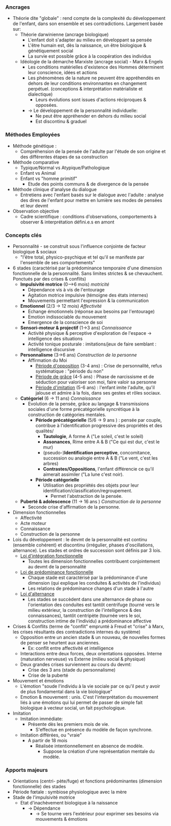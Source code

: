 ### Ancrages

- Théorie dite "globale" : rend compte de la complexité du développement de l'enfant, dans son ensemble et ses contradictions. Largement basée sur:
	- Théorie darwinienne (ancrage biologique)
		- L'enfant doit s'adapter au milieu en développant sa pensée 
		- L'être humain est, dès la naissance, un être biologique & génétiquement social
		- La survie est possible grâce à la coopération des individus
	- Idéologie de la démarche Marxiste (ancrage social) - Marx & Engels 
		- Les conditions matérielles d'existence des Hommes déterminent leur conscience, idées et actions 
		- Les phénomènes de la nature ne peuvent être appréhendés en dehors de leur conditions environnantes en changement perpétuel. (conceptions & interprétation matérialiste et dialectique)
			- Leurs évolutions sont issues d'actions réciproques & opposées.
		- -> Le développement de la personnalité individuelle:
			- Ne peut être appréhender en dehors du milieu social
			- Est discontinu & graduel

### Méthodes Employées 

- Méthode génétique :
	- Compréhension de la pensée de l'adulte par l'étude de son origine et des différentes étapes de sa construction
- Méthode comparative
	- Typique/Normal vs  Atypique/Pathologique 
	- Enfant vs Animal
	- Enfant vs "homme primitif" 
		- Etude des points communs & de divergence de la pensée 
- Méthode clinique d'analyse du dialogue 
	- Entretiens avec l'enfant basés sur le dialogue avec l'adulte : analyse des dires de l'enfant pour mettre en lumière ses modes de pensées et leur devmt 
- Observation objective 
	- Cadre scientifique : conditions d'observations, comportements à observer & interprétation défini.e.s en amont 

### Concepts clés

- Personnalité - se construit sous l'influence conjointe de facteur biologique & sociaux
	- "l'être total, physico-psychique et tel qu'il se manifeste par l'ensemble de ses comportements"
- 6 stades (caractérisé par la prédominance temporaire d'une dimension fonctionnelle de la personnalité. Sans limites strictes & se chevauchent. Ponctués par des crises & conflits)
	- **Impulsivité motrice** (0-->6 mois) *motricité*
		- Dépendance vis à vis de l'entourage
		- Agitation motrice impulsive (témoigne des états internes)
		- Mouvements permettant l'expression & la communication
	- **Emotionnel** (2/3 -> 12 mois) *Affectivité*
		- Echange émotionnels (réponse aux besoins par l'entourage)
		- Emotion indissociable du mouvement 
		- Emergence de la conscience de soi
	- **Sensori-moteur & projectif** (1->3 ans) *Connaissance*
		- Activité physique & perceptive d'exploration de l'espace -> intelligence des situations
		- Activité tonique posturale : imitations/jeux de faire semblant : intelligence discursive 
	- **Personnalisme** (3->6 ans) *Construction de la personne*
		- Affirmation du Moi 
			- <u>Période d'opposition</u> (3-4 ans) : Crise de personnalité, refus systématique : "période du non"
			- <u>Période de grâce</u> (4-5 ans) : Phase de narcissisme et de séduction pour valoriser son moi, faire valoir sa personne 
			- <u>Période d'imitation</u> (5-6 ans) : l'enfant imite l'adulte, qu'il jalouse et admire à la fois, dans ses gestes et rôles sociaux. 
	- **Catégoriel** (6 -> 11 ans) *Connaissance*
		- Evolution de la pensée, grâce au langage & transmissions sociales d'une forme précatégorielle syncrétique à la construction de catégories mentales.
			- **Période précatégorielle** (5/6 -> 9 ans ) : pensée par couple, contribue à l'identification progressive des propriétés et des qualités/
				- **Tautologie**, A forme A ("Le soleil, c'est le soleil)
				- **Assonances**, Rime entre A & B ("Ce qui est dur, c'est le mur)
				- (pseudo-)**Identification perceptive**, concomitance, succession ou analogie entre A & B ("Le vent, c'est les arbres)
				- **Contrastes/Oppositions**, l'enfant différencie ce qu'il aimerait assimiler ("La lune c'est noir).
			- **Période catégorielle**
				- Utilisation des propriétés des objets pour leur identification/classification/regroupement.
					- Permet l'abstraction de la pensée. 
	- **Puberté & adolescence** (11 -> 16 ans ) *Construction de la personne*
		- Seconde crise d'affirmation de la personne. 
- Dimension fonctionnelles
	- Affectivité
	- Acte moteur
	- Connaissance
	- Construction de la personne
- Lois du développement : le devmt de la personnalité est continu (ensemble cohérent) et discontinu (irrégulier, phases d'oscillations, alternance). Les stades et ordres de succession sont définis par 3 lois.
	- <u>Loi d'intégration fonctionnelle</u>
		- Toutes les dimension fonctionnelles contribuent conjointement au devmt de la personnalité
	- <u>Loi de prédominance fonctionnelle</u> 
		- Chaque stade est caractérisé par la prédominance d'une dimension (qui explique les conduites & activités de l'individus)
		- Les relations de prédominance changes d'un stade à l'autre
	- <u>Loi d'alternance</u>
		- Les stades se succèdent dans une alternance de phase ou l'orientation des conduites est tantôt centrifuge (tourné vers le milieu extérieur, la construction de l'intelligence & des connaissances), tantôt centripète (tournée vers le soi, construction intime de l'individu) a prédominance affective
- Crises & Conflits (terme de "conflit" emprunté à Freud et "crise" à Marx, les crises résultants des contradictions internes du système)
	- Opposition entre un ancien stade & un nouveau, de nouvelles formes de penser se heurtent aux anciennes.
		- Ex: conflit entre affectivité et intelligence 
	- Interactions entre deux forces, deux orientations opposées. Interne (maturation nerveuse) vs Externe (milieu social & physique)
	- Deux grandes crises surviennent au cours du devmt:
		- Crise des 3 ans (stade du personnalisme)
		- Crise de la puberté 
- Mouvement et émotions
	-  L'émotion "soude l'individu à la vie sociale par ce qu'il peut y avoir de plus fondamental dans la vie biologique"
	- Emotion & mouvement : unis. C'est l'interprétation du mouvement liés à une émotions qui lui permet de passer de simple fait biologique à vecteur social, un fait psychologique.
- Imitation
	- Imitation immédiate:
		- Présente dès les premiers mois de vie.
			- S'effectue en présence du modèle de façon synchrone. 
	- Imitation différées, ou "vraie"
		- A partir de 18 mois
			- Réalisée intentionnellement en absence de modèle. 
				- Suppose la création d'une représentation mentale du modèle. 

### Apports majeurs 

- Orientations (centri- pète/fuge) et fonctions prédominantes (dimension fonctionnelle) des stades
- Période fœtale : symbiose physiologique avec la mère
- Stade de l'impulsivité motrice
	- Etat d'inachèvement biologique à la naissance 
		- -> Dépendance 
			- -> Se tourne vers l'extérieur pour exprimer ses besoins via mouvements & émotions
